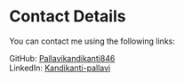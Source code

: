 # Contact Details

You can contact me using the following links:

GitHub: [Pallavikandikanti846](https://github.com/Pallavikandikanti846)  
LinkedIn: [Kandikanti-pallavi](https://www.linkedin.com/in/kandikanti-pallavi/)